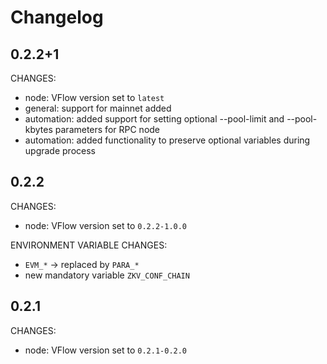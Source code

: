 # Changelog
**0.2.2+1**
---

CHANGES:
* node: VFlow version set to `latest`
* general: support for mainnet added
* automation: added support for setting optional --pool-limit and --pool-kbytes parameters for RPC node
* automation: added functionality to preserve optional variables during upgrade process

**0.2.2**
---

CHANGES:
* node: VFlow version set to `0.2.2-1.0.0`

ENVIRONMENT VARIABLE CHANGES:
* `EVM_*` → replaced by `PARA_*`
* new mandatory variable `ZKV_CONF_CHAIN`


**0.2.1**
---

CHANGES:
* node: VFlow version set to `0.2.1-0.2.0`
